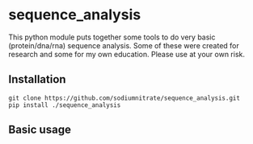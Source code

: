 # sequence_analysis

This python module puts together some tools to do very basic (protein/dna/rna) sequence analysis. Some of these were created for research and some for my own education. Please use at your own risk. 

## Installation

    git clone https://github.com/sodiumnitrate/sequence_analysis.git
    pip install ./sequence_analysis

## Basic usage
